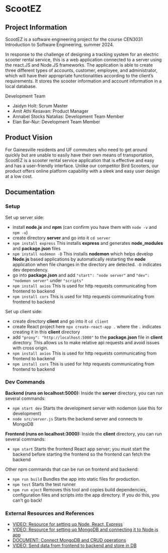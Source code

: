 # ScootEZ

## Project Information
ScootEZ is a software engineering project for the course CEN3031 Introduction to Software Engineering, summer 2024.

In response to the challenge of designing a tracking system for an electric scooter rental service, this is a web application connected to a server using the react.JS and Node.JS frameworks. The application is able to create three different types of accounts, customer, employee, and administrator, which will have their appropriate functionalities according to the client’s requirements. It stores the scooter information and account information in a local database.

Development Team
* Jaidyn Holt: Scrum Master
* Amit Athi Kesavan: Product Manager
* Annabel Stocks Natalias: Development Team Member
* Elan Bar-Nur: Development Team Member

## Product Vision
For Gainesville residents and UF commuters who need to get around quickly but are unable to easily have their own means of transportation, ScootEZ is a scooter rental service application that is effective and easy and has a user-friendly interface. Unlike our competitor Bird Scooters, our product offers online platform capability with a sleek and easy user design at a low cost.

## Documentation

### Setup


Set up server side:
* install __node.js__ and __npm__ (can confirm you have them with ```node -v``` and ```npm -v```)
* create directory __server__ and go into it ```cd server```
* ```npm install express``` This installs __express__ and generates __node_modules__ and __package.json__ files
* ```npm install nodemon -D``` This installs __nodemon__ which helps develop __Node.js__ based applications by automatically restarting the __node__ application when file changes in the directory are detected. ```-D``` indicates dev dependency.
* go into __package.json__ and add ```"start": "node server"``` and ```"dev": "nodemon server"``` under ```"scripts"```
* ```npm install axios``` This is used for http requests communicating from frontend to backend
* ```npm install cors``` This is used for http requests communicating from frontend to backend

Set up client side:
* create directory __client__ and go into it ```cd client```
* create React project here ```npx create-react-app .``` where the ```.``` indicates creating it in this __client__ directory
* add ```"proxy": "http://localhost:5000"``` to the __package.json__ file in __client__ directory. This allows us to make relative api requests and avoid issues with cross origin.
* ```npm install axios``` This is used for http requests communicating from frontend to backend
* ```npm install cors``` This is used for http requests communicating from frontend to backend

### Dev Commands
__Backend (runs on localhost:5000):__ Inside the __server__ directory, you can run several commands:
* ```npm start dev``` Starts the development server with nodemon (use this for development)
* ```node src/server.js``` Starts the backend server and connects to MongoDB

__Frontend (runs on localhost:3000):__ Inside the __client__ directory, you can run several commands:
* ```npm start``` Starts the frontend React app server; you must start the backend before starting the frontend so the frontend can fetch the backend

Other npm commands that can be run on frontend and backend:
* ```npm run build``` Bundles the app into static files for production.
* ```npm test``` Starts the test runner
* ```npm run eject``` Removes this tool and copies build dependencies, configuration files and scripts into the app directory. If you do this, you can’t go back!

### External Resources and References
* <a href="https://youtu.be/w3vs4a03y3I?feature=shared" target="_blank">VIDEO: Resource for setting up Node, React, Express</a>
* <a href="https://youtu.be/bhiEJW5poHU?feature=shared" target="_blank">VIDEO: Resource for setting up MongoDB and connecting it to Node.js app</a>
* <a href="https://www.mongodb.com/resources/languages/mongodb-and-npm-tutorial" target="_blank">DOCUMENT: Connect MongoDB and CRUD operations</a>
* <a href="https://youtu.be/KZB6gtKQ9_I?feature=shared" target="_blank">VIDEO: Send data from frontend to backend and store in DB</a>
